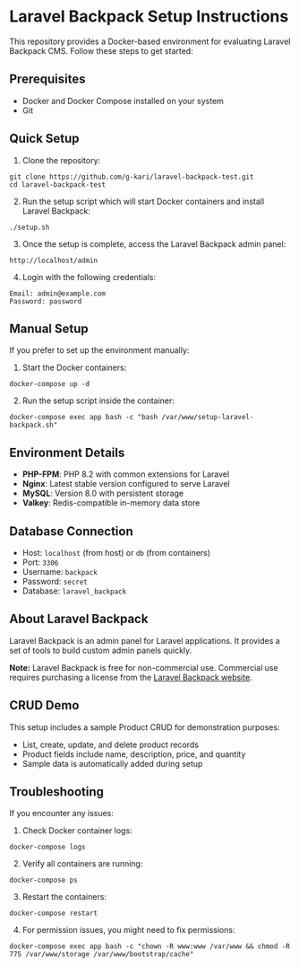 # Laravel Backpack Setup Instructions

This repository provides a Docker-based environment for evaluating Laravel Backpack CMS. Follow these steps to get started:

## Prerequisites

- Docker and Docker Compose installed on your system
- Git

## Quick Setup

1. Clone the repository:
```
git clone https://github.com/g-kari/laravel-backpack-test.git
cd laravel-backpack-test
```

2. Run the setup script which will start Docker containers and install Laravel Backpack:
```
./setup.sh
```

3. Once the setup is complete, access the Laravel Backpack admin panel:
```
http://localhost/admin
```

4. Login with the following credentials:
```
Email: admin@example.com
Password: password
```

## Manual Setup

If you prefer to set up the environment manually:

1. Start the Docker containers:
```
docker-compose up -d
```

2. Run the setup script inside the container:
```
docker-compose exec app bash -c "bash /var/www/setup-laravel-backpack.sh"
```

## Environment Details

- **PHP-FPM**: PHP 8.2 with common extensions for Laravel
- **Nginx**: Latest stable version configured to serve Laravel
- **MySQL**: Version 8.0 with persistent storage
- **Valkey**: Redis-compatible in-memory data store

## Database Connection

- Host: `localhost` (from host) or `db` (from containers)
- Port: `3306`
- Username: `backpack`
- Password: `secret`
- Database: `laravel_backpack`

## About Laravel Backpack

Laravel Backpack is an admin panel for Laravel applications. It provides a set of tools to build custom admin panels quickly.

**Note:** Laravel Backpack is free for non-commercial use. Commercial use requires purchasing a license from the [Laravel Backpack website](https://backpackforlaravel.com/).

## CRUD Demo

This setup includes a sample Product CRUD for demonstration purposes:

- List, create, update, and delete product records
- Product fields include name, description, price, and quantity
- Sample data is automatically added during setup

## Troubleshooting

If you encounter any issues:

1. Check Docker container logs:
```
docker-compose logs
```

2. Verify all containers are running:
```
docker-compose ps
```

3. Restart the containers:
```
docker-compose restart
```

4. For permission issues, you might need to fix permissions:
```
docker-compose exec app bash -c "chown -R www:www /var/www && chmod -R 775 /var/www/storage /var/www/bootstrap/cache"
```